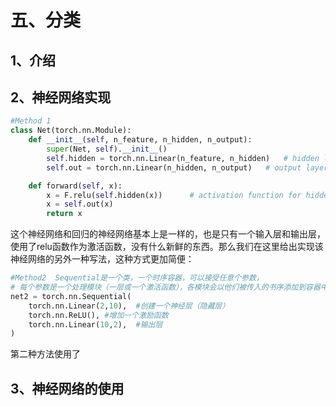 # 五、分类

## 1、介绍

## 2、神经网络实现

```py
#Method 1
class Net(torch.nn.Module):
    def __init__(self, n_feature, n_hidden, n_output):
        super(Net, self).__init__()
        self.hidden = torch.nn.Linear(n_feature, n_hidden)   # hidden layer
        self.out = torch.nn.Linear(n_hidden, n_output)   # output layer

    def forward(self, x):
        x = F.relu(self.hidden(x))      # activation function for hidden layer
        x = self.out(x)
        return x
```

这个神经网络和回归的神经网络基本上是一样的，也是只有一个输入层和输出层，使用了relu函数作为激活函数，没有什么新鲜的东西。那么我们在这里给出实现该神经网络的另外一种写法，这种方式更加简便：

```py
#Method2  Sequential是一个类，一个时序容器，可以接受任意个参数，
# 每个参数是一个处理模块（一层或一个激活函数），各模块会以他们被传入的书序添加到容器中
net2 = torch.nn.Sequential(
    torch.nn.Linear(2,10),  #创建一个神经层（隐藏层）
    torch.nn.ReLU(), #增加一个激励函数
    torch.nn.Linear(10,2),  #输出层
)
```

第二种方法使用了

## 3、神经网络的使用





